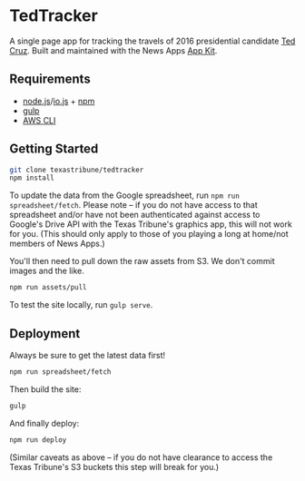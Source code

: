 # TedTracker

A single page app for tracking the travels of 2016 presidential candidate [Ted Cruz](http://www.texastribune.org/directory/ted-cruz/). Built and maintained with the News Apps [App Kit](https://github.com/texastribune/newsapps-app-kit).

## Requirements

- [node.js](https://nodejs.org/)/[io.js](https://iojs.org/en/index.html) + [npm](https://www.npmjs.com/)
- [gulp](http://gulpjs.com/)
- [AWS CLI](http://aws.amazon.com/cli/)


## Getting Started

```sh
git clone texastribune/tedtracker
npm install
```

To update the data from the Google spreadsheet, run `npm run spreadsheet/fetch`. Please note – if you do not have access to that spreadsheet and/or have not been authenticated against access to Google's Drive API with the Texas Tribune's graphics app, this will not work for you. (This should only apply to those of you playing a long at home/not members of News Apps.)

You'll then need to pull down the raw assets from S3. We don't commit images and the like.

```sh
npm run assets/pull
```

To test the site locally, run `gulp serve`.

## Deployment

Always be sure to get the latest data first!

```sh
npm run spreadsheet/fetch
```

Then build the site:

```sh
gulp
```

And finally deploy:

```sh
npm run deploy
```

(Similar caveats as above – if you do not have clearance to access the Texas Tribune's S3 buckets this step will break for you.)
